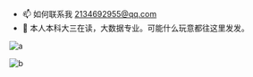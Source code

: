 - 📫 如何联系我 2134692955@qq.com
- 🤡 本人本科大三在读，大数据专业。可能什么玩意都往这里发发。  

![a](https://github-readme-stats.vercel.app/api?username=ogios&show_icons=true&theme=shades-of-purple)

![b](https://github-readme-stats.vercel.app/api/top-langs/?username=ogios&theme=shades-of-purple)

<!---
ogios/ogios is a ✨ special ✨ repository because its `README.md` (this file) appears on your GitHub profile.
You can click the Preview link to take a look at your changes.
--->
